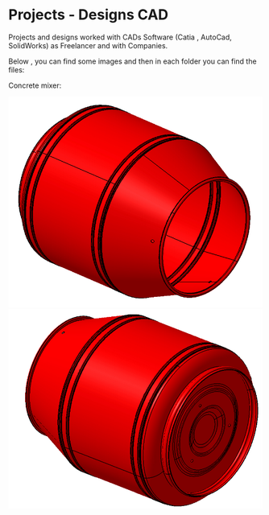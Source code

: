 # Projects - Designs CAD
 Projects and designs worked with CADs Software (Catia , AutoCad, SolidWorks) as Freelancer and with Companies.
 
 Below , you can find some images and then in each folder you can find the files:

Concrete mixer:

![](Lasso%20S.A/Concret%20mixer/1.jpg)
![](Lasso%20S.A/Concret%20mixer/2.jpg)



